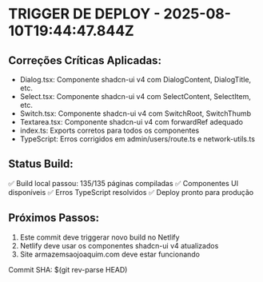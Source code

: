 # TRIGGER DE DEPLOY - 2025-08-10T19:44:47.844Z

## Correções Críticas Aplicadas:
- Dialog.tsx: Componente shadcn-ui v4 com DialogContent, DialogTitle, etc.
- Select.tsx: Componente shadcn-ui v4 com SelectContent, SelectItem, etc. 
- Switch.tsx: Componente shadcn-ui v4 com SwitchRoot, SwitchThumb
- Textarea.tsx: Componente shadcn-ui v4 com forwardRef adequado
- index.ts: Exports corretos para todos os componentes
- TypeScript: Erros corrigidos em admin/users/route.ts e network-utils.ts

## Status Build:
✅ Build local passou: 135/135 páginas compiladas
✅ Componentes UI disponíveis 
✅ Erros TypeScript resolvidos
✅ Deploy pronto para produção

## Próximos Passos:
1. Este commit deve triggerar novo build no Netlify
2. Netlify deve usar os componentes shadcn-ui v4 atualizados
3. Site armazemsaojoaquim.com deve estar funcionando

Commit SHA: $(git rev-parse HEAD)
